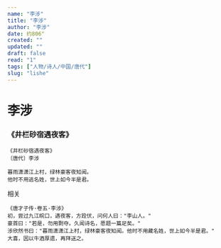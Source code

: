 ```yaml
---
name: "李涉"
title: "李涉"
author: "李涉"
date: 约806"
created: ""
updated: ""
draft: false
read: "1"
tags: ["人物/诗人/中国/唐代"]
slug: "lishe"
---
```


# 李涉

### 《井栏砂宿遇夜客》

```
《井栏砂宿遇夜客》
〔唐代〕李涉

暮雨潇潇江上村，绿林豪客夜知闻。
他时不用逃名姓，世上如今半是君。
```

相关
```
《唐才子传·卷五·李涉》
初，尝过九江皖口，遇夜客，方跧伏，问何人曰："李山人。"
豪首曰："若是，勿用剽夺。久闻诗名，愿题一篇足矣。"
涉欣然书曰："暮雨潇潇江上村，绿林豪客夜知闻。他时不用藏名姓，世上如今半是君。"
大喜，因以牛酒厚遗，再拜送之。
```